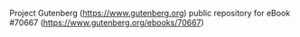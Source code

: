 Project Gutenberg (https://www.gutenberg.org) public repository for
eBook #70667 (https://www.gutenberg.org/ebooks/70667)
